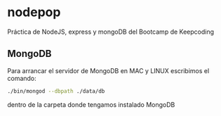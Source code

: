 # nodepop
Práctica de NodeJS, express y mongoDB del Bootcamp de Keepcoding

## MongoDB
Para arrancar el servidor de MongoDB en MAC y LINUX escribimos el comando:
```sh
./bin/mongod --dbpath ./data/db
```
dentro de la carpeta donde tengamos instalado MongoDB
